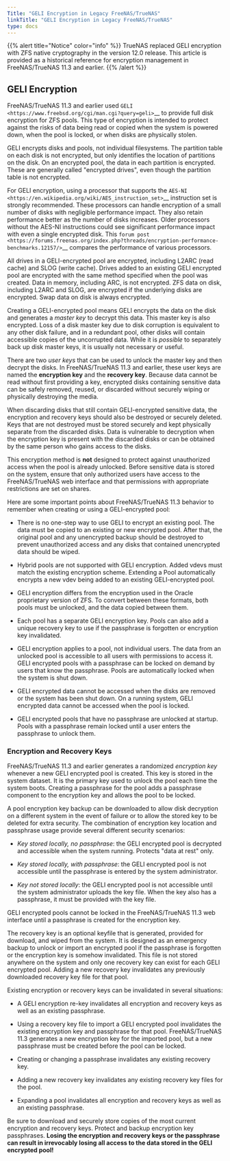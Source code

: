 ```yaml
---
Title: "GELI Encryption in Legacy FreeNAS/TrueNAS"
linkTitle: "GELI Encryption in Legacy FreeNAS/TrueNAS"
type: docs
---
```


{{% alert title="Notice" color="info" %}}
TrueNAS replaced GELI encryption with ZFS native cryptography in the version 12.0 release.
This article is provided as a historical reference for encryption management in FreeNAS/TrueNAS 11.3 and earlier.
{{% /alert %}}

## GELI Encryption

FreeNAS/TrueNAS 11.3 and earlier used
`GELI <https://www.freebsd.org/cgi/man.cgi?query=geli>`__ to provide
full disk encryption for ZFS pools. This type of encryption is
intended to protect against the risks of data being read or copied when
the system is powered down, when the pool is locked, or when disks are
physically stolen.

GELI encrypts disks and pools, not individual filesystems. The partition
table on each disk is not encrypted, but only identifies the location of
partitions on the disk. On an encrypted pool, the data in each partition
is encrypted. These are generally called "encrypted drives", even though
the partition table is not encrypted.

For GELI encryption, using a processor that supports the
`AES-NI <https://en.wikipedia.org/wiki/AES_instruction_set>`__
instruction set is strongly recommended. These processors can handle
encryption of a small number of disks with negligible performance impact.
They also retain performance better as the number of disks increases.
Older processors without the AES-NI instructions could see significant
performance impact with even a single encrypted disk. This
`forum post <https://forums.freenas.org/index.php?threads/encryption-performance-benchmarks.12157/>`__
compares the performance of various processors.

All drives in a GELI-encrypted pool are encrypted, including L2ARC (read
cache) and SLOG (write cache). Drives added to an existing GELI encrypted
pool are encrypted with the same method specified when the pool was
created. Data in memory, including ARC, is not encrypted. ZFS data on
disk, including L2ARC and SLOG, are encrypted if the underlying disks
are encrypted. Swap data on disk is always encrypted.

Creating a GELI-encrypted pool means GELI encrypts the data on the disk
and generates a *master key* to decrypt this data. This master key is
also encrypted. Loss of a disk master key due to disk corruption is
equivalent to any other disk failure, and in a redundant pool, other
disks will contain accessible copies of the uncorrupted data. While it
is *possible* to separately back up disk master keys, it is usually not
necessary or useful.

There are two *user keys* that can be used to unlock the
master key and then decrypt the disks. In FreeNAS/TrueNAS 11.3 and earlier,
these user keys are named the **encryption key** and the **recovery key**.
Because data cannot be read without first providing a key, encrypted disks
containing sensitive data can be safely removed, reused, or discarded
without securely wiping or physically destroying the media.

When discarding disks that still contain GELI-encrypted sensitive data,
the encryption and recovery keys should also be destroyed or securely
deleted. Keys that are not destroyed must be stored securely and kept
physically separate from the discarded disks. Data is vulnerable to
decryption when the encryption key is present with the discarded disks
or can be obtained by the same person who gains access to the disks.

This encryption method is **not** designed to protect against
unauthorized access when the pool is already unlocked. Before sensitive
data is stored on the system, ensure that only authorized users have
access to the FreeNAS/TrueNAS web interface and that permissions with
appropriate restrictions are set on shares.

Here are some important points about FreeNAS/TrueNAS 11.3 behavior to
remember when creating or using a GELI-encrypted pool:

* There is no one-step way to use GELI to encrypt an existing pool. The
  data must be copied to an existing or new encrypted pool. After that,
  the original pool and any unencrypted backup should be destroyed to
  prevent unauthorized access and any disks that contained unencrypted
  data should be wiped.

* Hybrid pools are not supported with GELI encryption. Added vdevs must
  match the existing encryption scheme. Extending a Pool automatically
  encrypts a new vdev being added to an existing GELI-encrypted pool.

* GELI encryption differs from the encryption used in the Oracle
  proprietary version of ZFS. To convert between these formats, both
  pools must be unlocked, and the data copied between them.

* Each pool has a separate GELI encryption key. Pools can also add a
  unique recovery key to use if the passphrase is forgotten or
  encryption key invalidated.

* GELI encryption applies to a pool, not individual users. The data
  from an unlocked pool is accessible to all users with permissions to
  access it. GELI encrypted pools with a passphrase can be locked on
  demand by users that know the passphrase. Pools are automatically
  locked when the system is shut down.

* GELI encrypted data cannot be accessed when the disks are removed or
  the system has been shut down. On a running system, GELI encrypted
  data cannot be accessed when the pool is locked.

* GELI encrypted pools that have no passphrase are unlocked at startup.
  Pools with a passphrase remain locked until a user enters the
  passphrase to unlock them.

### Encryption and Recovery Keys

FreeNAS/TrueNAS 11.3 and earlier generates a randomized *encryption key*
whenever a new GELI encrypted pool is created. This key is stored in the
system dataset. It is the primary key used to unlock the pool each time
the system boots. Creating a passphrase for the pool adds a passphrase
component to the encryption key and allows the pool to be locked.

A pool encryption key backup can be downloaded to allow disk decryption
on a different system in the event of failure or to allow the stored key
to be deleted for extra security. The combination of encryption key
location and passphrase usage provide several different security
scenarios:

* *Key stored locally, no passphrase*: the GELI encrypted pool is
  decrypted and accessible when the system running. Protects
  "data at rest" only.

* *Key stored locally, with passphrase*: the GELI encrypted pool is not
  accessible until the passphrase is entered by the system
  administrator.

* *Key not stored locally*: the GELI encrypted pool is not accessible
  until the system administrator uploads the key file. When the
  key also has a passphrase, it must be provided with the key file.

GELI encrypted pools cannot be locked in the FreeNAS/TrueNAS 11.3 web
interface until a passphrase is created for the encryption key.

The recovery key is an optional keyfile that is generated, provided for
download, and wiped from the system. It is designed as an emergency
backup to unlock or import an encrypted pool if the passphrase is
forgotten or the encryption key is somehow invalidated. This file is
not stored anywhere on the system and only one recovery key can exist
for each GELI encrypted pool. Adding a new recovery key invalidates any
previously downloaded recovery key file for that pool.

Existing encryption or recovery keys can be invalidated in several
situations:

* A GELI encryption re-key invalidates all encryption and recovery keys as
  well as an existing passphrase.

* Using a recovery key file to import a GELI encrypted pool invalidates the
  existing encryption key and passphrase for that pool. FreeNAS/TrueNAS 11.3
  generates a new encryption key for the imported pool, but a new
  passphrase must be created before the pool can be locked.

* Creating or changing a passphrase invalidates any existing recovery
  key.

* Adding a new recovery key invalidates any existing recovery key files
  for the pool.

* Expanding a pool invalidates all encryption and recovery keys as well
  as an existing passphrase.

Be sure to download and securely store copies of the most current
encryption and recovery keys. Protect and backup encryption key
passphrases. **Losing the encryption and recovery keys or the passphrase
can result in irrevocably losing all access to the data stored in the
GELI encrypted pool!**